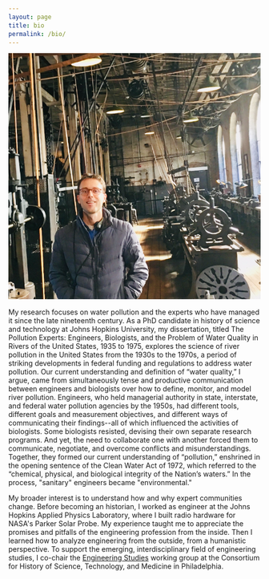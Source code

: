 ```yaml
---
layout: page
title: bio
permalink: /bio/
---
```


![](/assets/ryan.jpg)

My research focuses on water pollution and the experts who have managed it since the late nineteenth century. As a PhD candidate in history of science and technology at Johns Hopkins University, my dissertation, titled The Pollution Experts: Engineers, Biologists, and the Problem of Water Quality in Rivers of the United States, 1935 to 1975, explores the science of river pollution in the United States from the 1930s to the 1970s, a period of striking developments in federal funding and regulations to address water pollution. Our current understanding and definition of “water quality,” I argue, came from simultaneously tense and productive communication between engineers and biologists over how to define, monitor, and model river pollution. Engineers, who held managerial authority in state, interstate, and federal water pollution agencies by the 1950s, had different tools, different goals and measurement objectives, and different ways of communicating their findings--all of which influenced the activities of biologists. Some biologists resisted, devising their own separate research programs. And yet, the need to collaborate one with another forced them to communicate, negotiate, and overcome conflicts and misunderstandings. Together, they formed our current understanding of “pollution,” enshrined in the opening sentence of the Clean Water Act of 1972, which referred to the “chemical, physical, and biological integrity of the Nation’s waters.” In the process, "sanitary" engineers became "environmental."

My broader interest is to understand how and why expert communities change. Before becoming an historian, I worked as engineer at the Johns Hopkins Applied Physics Laboratory, where I built radio hardware for NASA's Parker Solar Probe. My experience taught me to appreciate the promises and pitfalls of the engineering profession from the inside. Then I learned how to analyze engineering from the outside, from a humanistic perspective. To support the emerging, interdisciplinary field of engineering studies, I co-chair the [Engineering Studies](https://www.chstm.org/content/engineering-studies-0) working group at the Consortium for History of Science, Technology, and Medicine in Philadelphia.
